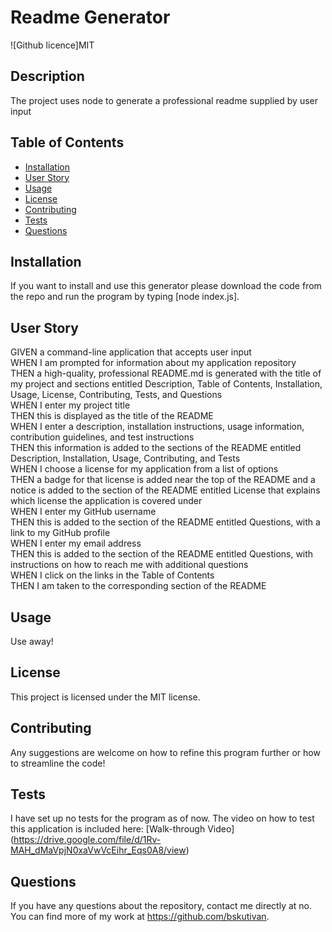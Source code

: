 # Readme Generator
  ![Github licence]MIT
  ## Description
  The project uses node to generate a professional readme supplied by user input
  ## Table of Contents
  * [Installation](#installation)
  * [User Story](#user-story)
  * [Usage](#usage)
  * [License](#license)
  * [Contributing](#contributing)
  * [Tests](#tests)
  * [Questions](#questions)
  ## Installation 
  If you want to install and use this generator please download the code from the repo and run the program by typing [node index.js].
  ## User Story 
  GIVEN a command-line application that accepts user input<br />
  WHEN I am prompted for information about my application repository<br />
  THEN a high-quality, professional README.md is generated with the title of my project and sections entitled Description, Table of Contents, Installation, Usage, License, Contributing, Tests, and Questions<br />
  WHEN I enter my project title<br />
  THEN this is displayed as the title of the README<br />
  WHEN I enter a description, installation instructions, usage information, contribution guidelines, and test instructions<br />
  THEN this information is added to the sections of the README entitled Description, Installation, Usage, Contributing, and Tests<br />
  WHEN I choose a license for my application from a list of options<br />
  THEN a badge for that license is added near the top of the README and a notice is added to the section of the README entitled License that explains which license the application is covered under<br />
  WHEN I enter my GitHub username<br />
  THEN this is added to the section of the README entitled Questions, with a link to my GitHub profile<br />
  WHEN I enter my email address<br />
  THEN this is added to the section of the README entitled Questions, with instructions on how to reach me with additional questions<br />
  WHEN I click on the links in the Table of Contents<br />
  THEN I am taken to the corresponding section of the README<br />
  ## Usage
  Use away!
   
  ## License
  This project is licensed under the MIT license.
  ## Contributing
  Any suggestions are welcome on how to refine this program further or how to streamline the code! 
  ## Tests
  I have set up no tests for the program as of now.
  The video on how to test this application is included here: 
  [Walk-through Video]
  (https://drive.google.com/file/d/1Rv-MAH_dMaVpjN0xaVwVcEihr_Eqs0A8/view)
  ## Questions
  If you have any questions about the repository, contact me directly at no. You can find more of my work at https://github.com/bskutivan.
